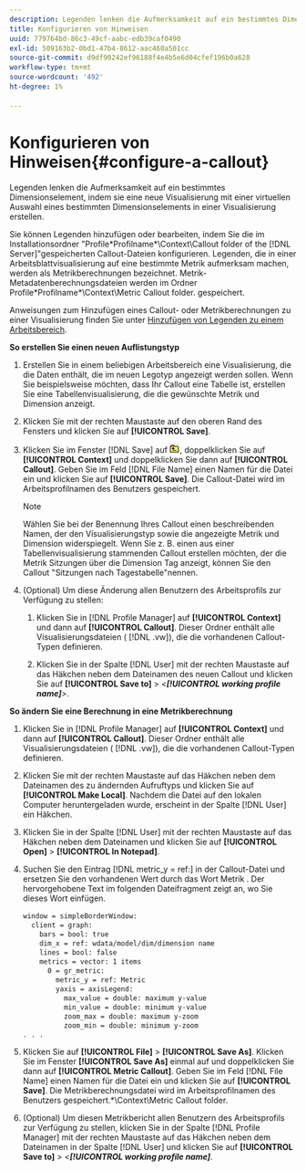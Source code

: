 ```yaml
---
description: Legenden lenken die Aufmerksamkeit auf ein bestimmtes Dimensionselement, indem sie eine neue Visualisierung mit einer virtuellen Auswahl eines bestimmten Dimensionselements in einer Visualisierung erstellen.
title: Konfigurieren von Hinweisen
uuid: 779764bd-86c3-49cf-aabc-edb39caf0490
exl-id: 509163b2-0bd1-47b4-8612-aac460a501cc
source-git-commit: d9df90242ef96188f4e4b5e6d04cfef196b0a628
workflow-type: tm+mt
source-wordcount: '492'
ht-degree: 1%

---
```


# Konfigurieren von Hinweisen{#configure-a-callout}

Legenden lenken die Aufmerksamkeit auf ein bestimmtes Dimensionselement, indem sie eine neue Visualisierung mit einer virtuellen Auswahl eines bestimmten Dimensionselements in einer Visualisierung erstellen.

Sie können Legenden hinzufügen oder bearbeiten, indem Sie die im Installationsordner &quot;Profile\*Profilname*\Context\Callout folder of the [!DNL Server]&quot;gespeicherten Callout-Dateien konfigurieren. Legenden, die in einer Arbeitsblattvisualisierung auf eine bestimmte Metrik aufmerksam machen, werden als Metrikberechnungen bezeichnet. Metrik-Metadatenberechnungsdateien werden im Ordner Profile\*Profilname*\Context\Metric Callout folder. gespeichert.

Anweisungen zum Hinzufügen eines Callout- oder Metrikberechnungen zu einer Visualisierung finden Sie unter [Hinzufügen von Legenden zu einem Arbeitsbereich](../../../home/c-get-started/c-vis/c-call-wkspc.md#concept-212b09e763044d938987b4a9c658adc0).

**So erstellen Sie einen neuen Auflistungstyp**

1. Erstellen Sie in einem beliebigen Arbeitsbereich eine Visualisierung, die die Daten enthält, die im neuen Legotyp angezeigt werden sollen. Wenn Sie beispielsweise möchten, dass Ihr Callout eine Tabelle ist, erstellen Sie eine Tabellenvisualisierung, die die gewünschte Metrik und Dimension anzeigt.
1. Klicken Sie mit der rechten Maustaste auf den oberen Rand des Fensters und klicken Sie auf **[!UICONTROL Save]**.
1. Klicken Sie im Fenster [!DNL Save] auf ![](assets/btn_folder_up.png), doppelklicken Sie auf **[!UICONTROL Context]** und doppelklicken Sie dann auf **[!UICONTROL Callout]**. Geben Sie im Feld [!DNL File Name] einen Namen für die Datei ein und klicken Sie auf **[!UICONTROL Save]**. Die Callout-Datei wird im Arbeitsprofilnamen des Benutzers gespeichert.

   >[!NOTE]
   >
   >Wählen Sie bei der Benennung Ihres Callout einen beschreibenden Namen, der den Visualisierungstyp sowie die angezeigte Metrik und Dimension widerspiegelt. Wenn Sie z. B. einen aus einer Tabellenvisualisierung stammenden Callout erstellen möchten, der die Metrik Sitzungen über die Dimension Tag anzeigt, können Sie den Callout &quot;Sitzungen nach Tagestabelle&quot;nennen.

1. (Optional) Um diese Änderung allen Benutzern des Arbeitsprofils zur Verfügung zu stellen:

   1. Klicken Sie in [!DNL Profile Manager] auf **[!UICONTROL Context]** und dann auf **[!UICONTROL Callout]**. Dieser Ordner enthält alle Visualisierungsdateien ( [!DNL .vw]), die die vorhandenen Callout-Typen definieren.

   1. Klicken Sie in der Spalte [!DNL User] mit der rechten Maustaste auf das Häkchen neben dem Dateinamen des neuen Callout und klicken Sie auf **[!UICONTROL Save to]** > *&lt;**[!UICONTROL working profile name]**>*.

**So ändern Sie eine Berechnung in eine Metrikberechnung**

1. Klicken Sie in [!DNL Profile Manager] auf **[!UICONTROL Context]** und dann auf **[!UICONTROL Callout]**. Dieser Ordner enthält alle Visualisierungsdateien ( [!DNL .vw]), die die vorhandenen Callout-Typen definieren.

1. Klicken Sie mit der rechten Maustaste auf das Häkchen neben dem Dateinamen des zu ändernden Aufruftyps und klicken Sie auf **[!UICONTROL Make Local]**. Nachdem die Datei auf den lokalen Computer heruntergeladen wurde, erscheint in der Spalte [!DNL User] ein Häkchen.

1. Klicken Sie in der Spalte [!DNL User] mit der rechten Maustaste auf das Häkchen neben dem Dateinamen und klicken Sie auf **[!UICONTROL Open]** > **[!UICONTROL In Notepad]**.

1. Suchen Sie den Eintrag [!DNL metric_y = ref:] in der Callout-Datei und ersetzen Sie den vorhandenen Wert durch das Wort Metrik . Der hervorgehobene Text im folgenden Dateifragment zeigt an, wo Sie dieses Wort einfügen.

   ```
   window = simpleBorderWindow: 
     client = graph: 
       bars = bool: true
       dim_x = ref: wdata/model/dim/dimension name
       lines = bool: false
       metrics = vector: 1 items
         0 = gr_metric: 
           metric_y = ref: Metric
           yaxis = axisLegend: 
             max_value = double: maximum y-value
             min_value = double: minimum y-value
             zoom_max = double: maximum y-zoom
             zoom_min = double: minimum y-zoom
   . . . 
   ```

1. Klicken Sie auf **[!UICONTROL File]** > **[!UICONTROL Save As]**. Klicken Sie im Fenster **[!UICONTROL Save As]** einmal auf und doppelklicken Sie dann auf **[!UICONTROL Metric Callout]**. Geben Sie im Feld [!DNL File Name] einen Namen für die Datei ein und klicken Sie auf **[!UICONTROL Save]**. Die Metrikberechnungsdatei wird im Arbeitsprofilnamen des Benutzers gespeichert.\*\Context\Metric Callout folder.

1. (Optional) Um diesen Metrikbericht allen Benutzern des Arbeitsprofils zur Verfügung zu stellen, klicken Sie in der Spalte [!DNL Profile Manager] mit der rechten Maustaste auf das Häkchen neben dem Dateinamen in der Spalte [!DNL User] und klicken Sie auf **[!UICONTROL Save to]** > *&lt;**[!UICONTROL working profile name]***.
